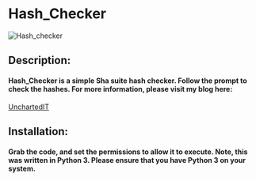 # Hash_Checker
![Hash_checker](https://checknatetech.files.wordpress.com/2020/07/hash_check_welcome.png)

## Description:
#### Hash_Checker is a simple Sha suite hash checker. Follow the prompt to check the hashes. For more information, please visit my blog here:
[UnchartedIT](https://unchartedit.tech.blog/2020/07/31/hash_checker-py/)

## Installation:
#### Grab the code, and set the permissions to allow it to execute. Note, this was written in Python 3. Please ensure that you have Python 3 on your system. 
